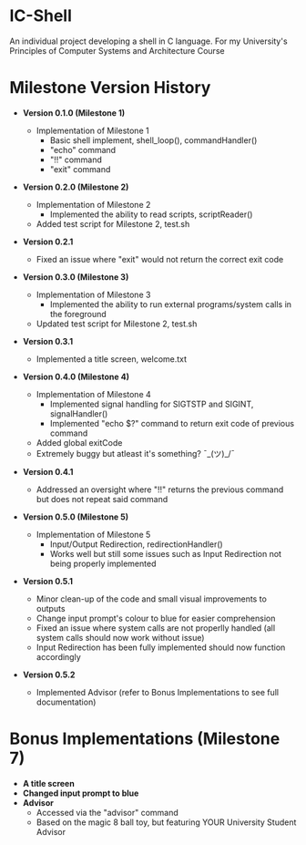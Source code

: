 # IC-Shell

An individual project developing a shell in C language. For my University's Principles of Computer Systems and Architecture Course


# Milestone Version History #

* __Version 0.1.0 (Milestone 1)__
    * Implementation of Milestone 1
       * Basic shell implement, shell_loop(), commandHandler()
       * "echo" command
       * "!!" command
       * "exit" command

* __Version 0.2.0 (Milestone 2)__
  * Implementation of Milestone 2
    * Implemented the ability to read scripts, scriptReader()
  * Added test script for Milestone 2, test.sh

* __Version 0.2.1__
  * Fixed an issue where "exit" would not return the correct exit code

* __Version 0.3.0 (Milestone 3)__
  * Implementation of Milestone 3
    * Implemented the ability to run external programs/system calls in the foreground
  * Updated test script for Milestone 2, test.sh

* __Version 0.3.1__
  * Implemented a title screen, welcome.txt
  
* __Version 0.4.0 (Milestone 4)__
  * Implementation of Milestone 4
    * Implemented signal handling for SIGTSTP and SIGINT, signalHandler()
    * Implemented "echo $?" command to return exit code of previous command
  * Added global exitCode
  * Extremely buggy but atleast it's something? ¯\_(ツ)_/¯
  
* __Version 0.4.1__
  * Addressed an oversight where "!!" returns the previous command but does not repeat said command
  
* __Version 0.5.0 (Milestone 5)__
  * Implementation of Milestone 5
    * Input/Output Redirection, redirectionHandler()
    * Works well but still some issues such as Input Redirection not being properly implemented
    
* __Version 0.5.1__
  * Minor clean-up of the code and small visual improvements to outputs
  * Change input prompt's colour to blue for easier comprehension
  * Fixed an issue where system calls are not properlly handled (all system calls should now work without issue)
  * Input Redirection has been fully implemented should now function accordingly
  
* __Version 0.5.2__
  * Implemented Advisor (refer to Bonus Implementations to see full documentation)

# Bonus Implementations (Milestone 7) #

* __A title screen__
* __Changed input prompt to blue__
* __Advisor__
  * Accessed via the "advisor" command
  * Based on the magic 8 ball toy, but featuring YOUR University Student Advisor

